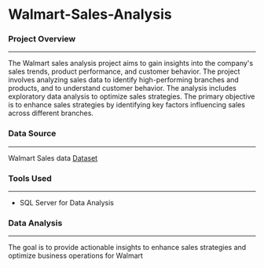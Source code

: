 # Walmart-Sales-Analysis


### Project Overview
---
The Walmart sales analysis project aims to gain insights into the company's sales trends, product performance, and customer behavior. The project involves analyzing sales data to identify high-performing branches and products, and to understand customer behavior. The analysis includes exploratory data analysis to optimize sales strategies. The primary objective is to enhance sales strategies by identifying key factors influencing sales across different branches.


### Data Source
---
Walmart Sales data [Dataset](WalmartSalesData.csv.csv)

### Tools Used
---
- SQL Server for Data Analysis

### Data Analysis
---

The goal is to provide actionable insights to enhance sales strategies and optimize business operations for Walmart
